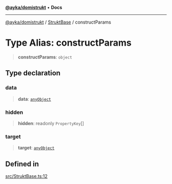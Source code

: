 [**@ayka/domistrukt**](../../../README.md) • **Docs**

***

[@ayka/domistrukt](../../../globals.md) / [StruktBase](../README.md) / constructParams

# Type Alias: constructParams

> **constructParams**: `object`

## Type declaration

### data

> **data**: [`anyObject`](../../Types/type-aliases/anyObject.md)

### hidden

> **hidden**: readonly `PropertyKey`[]

### target

> **target**: [`anyObject`](../../Types/type-aliases/anyObject.md)

## Defined in

[src/StruktBase.ts:12](https://github.com/AndreyMork/domistrukt/blob/a3a0cb5c43a16ed6506fbb5003dcad527e48abe7/src/StruktBase.ts#L12)
